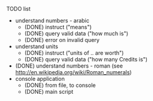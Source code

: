 TODO list

* understand numbers - arabic
    * (DONE) instruct ("means")
    * (DONE) query valid data ("how much is")
    * (DONE) error on invalid query
* understand units
    * (DONE) instruct ("units of .. are worth")
    * (DONE) query valid data ("how many Credits is")
* (DONE) understand numbers - roman (see http://en.wikipedia.org/wiki/Roman_numerals)
* console application
    * (DONE) from file, to console
    * (DONE) main script